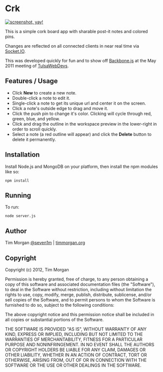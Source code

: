# Crk

[![screenshot, yay!][2]][1]

This is a simple cork board app with sharable post-it notes and colored pins.

Changes are reflected on all connected clients in near real time via [Socket.IO][3].

This was developed quickly for fun and to show off [Backbone.js][4] at the May 2011 meeting of [TulsaWebDevs][5].

[1]: http://www.flickr.com/photos/timothymorgan/5667660671/
[2]: http://farm6.static.flickr.com/5146/5667660671_46e5ac4072.jpg
[3]: http://socket.io
[4]: http://documentcloud.github.com/backbone/
[5]: http://www.facebook.com/group.php?gid=199713962534

## Features / Usage

* Click **New** to create a new note.
* Double-click a note to edit it.
* Single-click a note to get its unique url and center it on the screen.
* Click a note's outside edge to drag and move it.
* Click the push pin to change it's color. Clicking will cycle through red, green, blue, and yellow.
* Click and drag the outline in the workspace preview in the lower-right in order to scroll quickly.
* Select a note (a red outline will appear) and click the **Delete** button to delete it permanently.

## Installation

Install Node.js and MongoDB on your platform, then install the npm modules like so:

    npm install

## Running

To run:

    node server.js

## Author

Tim Morgan [@seven1m](http://twitter.com/seven1m) | [timmorgan.org](http://timmorgan.org)

## Copyright

Copyright (c) 2012, Tim Morgan

Permission is hereby granted, free of charge, to any person obtaining a copy
of this software and associated documentation files (the "Software"), to deal
in the Software without restriction, including without limitation the rights
to use, copy, modify, merge, publish, distribute, sublicense, and/or sell
copies of the Software, and to permit persons to whom the Software is
furnished to do so, subject to the following conditions:

The above copyright notice and this permission notice shall be included in
all copies or substantial portions of the Software.

THE SOFTWARE IS PROVIDED "AS IS", WITHOUT WARRANTY OF ANY KIND, EXPRESS OR
IMPLIED, INCLUDING BUT NOT LIMITED TO THE WARRANTIES OF MERCHANTABILITY,
FITNESS FOR A PARTICULAR PURPOSE AND NONINFRINGEMENT. IN NO EVENT SHALL THE
AUTHORS OR COPYRIGHT HOLDERS BE LIABLE FOR ANY CLAIM, DAMAGES OR OTHER
LIABILITY, WHETHER IN AN ACTION OF CONTRACT, TORT OR OTHERWISE, ARISING FROM,
OUT OF OR IN CONNECTION WITH THE SOFTWARE OR THE USE OR OTHER DEALINGS IN
THE SOFTWARE.
